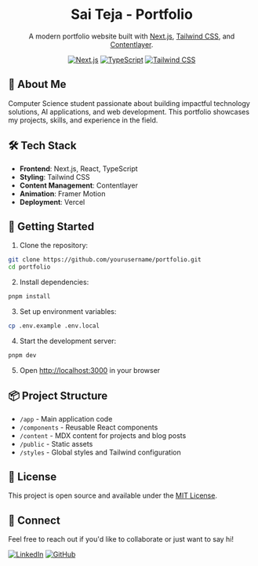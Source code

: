 <div align="center">
    <h1 align="center">Sai Teja - Portfolio</h1>

A modern portfolio website built with [Next.js](https://nextjs.org/), [Tailwind CSS](https://tailwindcss.com/), and [Contentlayer](https://www.contentlayer.dev/).

[![Next.js](https://img.shields.io/badge/Next.js-000000?style=for-the-badge&logo=nextdotjs&logoColor=white)](https://nextjs.org/)
[![TypeScript](https://img.shields.io/badge/TypeScript-007ACC?style=for-the-badge&logo=typescript&logoColor=white)](https://www.typescriptlang.org/)
[![Tailwind CSS](https://img.shields.io/badge/Tailwind_CSS-38B2AC?style=for-the-badge&logo=tailwind-css&logoColor=white)](https://tailwindcss.com/)

</div>

## 🚀 About Me

Computer Science student passionate about building impactful technology solutions, AI applications, and web development. This portfolio showcases my projects, skills, and experience in the field.

## 🛠 Tech Stack

- **Frontend**: Next.js, React, TypeScript
- **Styling**: Tailwind CSS
- **Content Management**: Contentlayer
- **Animation**: Framer Motion
- **Deployment**: Vercel

## 🚀 Getting Started

1. Clone the repository:
```bash
git clone https://github.com/yourusername/portfolio.git
cd portfolio
```

2. Install dependencies:
```bash
pnpm install
```

3. Set up environment variables:
```bash
cp .env.example .env.local
```

4. Start the development server:
```bash
pnpm dev
```

5. Open [http://localhost:3000](http://localhost:3000) in your browser

## 📦 Project Structure

- `/app` - Main application code
- `/components` - Reusable React components
- `/content` - MDX content for projects and blog posts
- `/public` - Static assets
- `/styles` - Global styles and Tailwind configuration

## 📝 License

This project is open source and available under the [MIT License](LICENSE).

## 🤝 Connect

Feel free to reach out if you'd like to collaborate or just want to say hi!

[![LinkedIn](https://img.shields.io/badge/LinkedIn-0077B5?style=for-the-badge&logo=linkedin&logoColor=white)](https://linkedin.com/in/yourprofile)
[![GitHub](https://img.shields.io/badge/GitHub-100000?style=for-the-badge&logo=github&logoColor=white)](https://github.com/yourusername)
